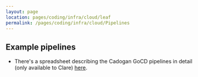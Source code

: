 ```yaml
---
layout: page
location: pages/coding/infra/cloud/leaf
permalink: /pages/coding/infra/cloud/Pipelines
---
```

## Example pipelines

- There's a spreadsheet describing the Cadogan GoCD pipelines in detail (only available to Clare) [here](https://docs.google.com/spreadsheets/d/1SBV5Pe9S03844uzPHPovMXN7q9Fx9r4SVKRf9QpoSvk/edit#gid=999853802).
